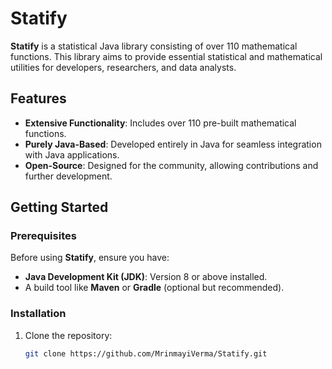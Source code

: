 # Statify

**Statify** is a statistical Java library consisting of over 110 mathematical functions. This library aims to provide essential statistical and mathematical utilities for developers, researchers, and data analysts.

## Features

- **Extensive Functionality**: Includes over 110 pre-built mathematical functions.
- **Purely Java-Based**: Developed entirely in Java for seamless integration with Java applications.
- **Open-Source**: Designed for the community, allowing contributions and further development.

## Getting Started

### Prerequisites

Before using **Statify**, ensure you have:

- **Java Development Kit (JDK)**: Version 8 or above installed.
- A build tool like **Maven** or **Gradle** (optional but recommended).

### Installation

1. Clone the repository:
   ```bash
   git clone https://github.com/MrinmayiVerma/Statify.git

